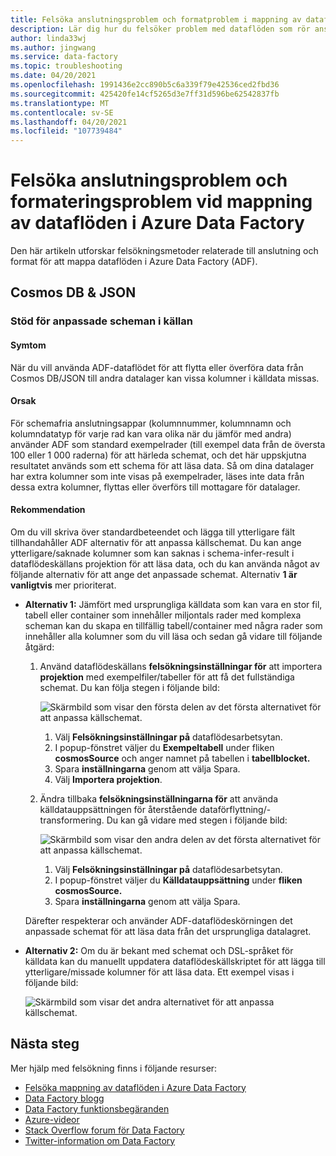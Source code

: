 ```yaml
---
title: Felsöka anslutningsproblem och formatproblem i mappning av dataflöden
description: Lär dig hur du felsöker problem med dataflöden som rör anslutning och format i Azure Data Factory.
author: linda33wj
ms.author: jingwang
ms.service: data-factory
ms.topic: troubleshooting
ms.date: 04/20/2021
ms.openlocfilehash: 1991436e2cc890b5c6a339f79e42536ced2fbd36
ms.sourcegitcommit: 425420fe14cf5265d3e7ff31d596be62542837fb
ms.translationtype: MT
ms.contentlocale: sv-SE
ms.lasthandoff: 04/20/2021
ms.locfileid: "107739484"
---
```

# <a name="troubleshoot-connector-and-format-issues-in-mapping-data-flows-in-azure-data-factory"></a>Felsöka anslutningsproblem och formateringsproblem vid mappning av dataflöden i Azure Data Factory


Den här artikeln utforskar felsökningsmetoder relaterade till anslutning och format för att mappa dataflöden i Azure Data Factory (ADF).


## <a name="cosmos-db--json"></a>Cosmos DB & JSON

### <a name="support-customized-schemas-in-the-source"></a>Stöd för anpassade scheman i källan

#### <a name="symptoms"></a>Symtom
När du vill använda ADF-dataflödet för att flytta eller överföra data från Cosmos DB/JSON till andra datalager kan vissa kolumner i källdata missas. 

#### <a name="cause"></a>Orsak 
För schemafria anslutningsappar (kolumnnummer, kolumnnamn och kolumndatatyp för varje rad kan vara olika när du jämför med andra) använder ADF som standard exempelrader (till exempel data från de översta 100 eller 1 000 raderna) för att härleda schemat, och det här uppskjutna resultatet används som ett schema för att läsa data. Så om dina datalager har extra kolumner som inte visas på exempelrader, läses inte data från dessa extra kolumner, flyttas eller överförs till mottagare för datalager.

#### <a name="recommendation"></a>Rekommendation
Om du vill skriva över standardbeteendet och lägga till ytterligare fält tillhandahåller ADF alternativ för att anpassa källschemat. Du kan ange ytterligare/saknade kolumner som kan saknas i schema-infer-result i dataflödeskällans projektion för att läsa data, och du kan använda något av följande alternativ för att ange det anpassade schemat. Alternativ **1 är vanligtvis** mer prioriterat.

- **Alternativ 1:** Jämfört med ursprungliga källdata som kan vara en stor fil, tabell eller container som innehåller miljontals rader med komplexa scheman kan du skapa en tillfällig tabell/container med några rader som innehåller alla kolumner som du vill läsa och sedan gå vidare till följande åtgärd: 

    1. Använd dataflödeskällans **felsökningsinställningar för** att importera **projektion** med exempelfiler/tabeller för att få det fullständiga schemat. Du kan följa stegen i följande bild:<br/>

        ![Skärmbild som visar den första delen av det första alternativet för att anpassa källschemat.](./media/data-flow-troubleshoot-connector-format/customize-schema-option-1-1.png)<br/>
         1. Välj **Felsökningsinställningar på** dataflödesarbetsytan.
         1. I popup-fönstret väljer du **Exempeltabell** under fliken **cosmosSource** och anger namnet på tabellen i **tabellblocket.**
         1. Spara **inställningarna** genom att välja Spara.
         1. Välj **Importera projektion**.<br/>  
    
    1. Ändra tillbaka **felsökningsinställningarna för** att använda källdatauppsättningen för återstående dataförflyttning/-transformering. Du kan gå vidare med stegen i följande bild:<br/>

        ![Skärmbild som visar den andra delen av det första alternativet för att anpassa källschemat.](./media/data-flow-troubleshoot-connector-format/customize-schema-option-1-2.png) <br/>   
         1. Välj **Felsökningsinställningar på** dataflödesarbetsytan.
         1. I popup-fönstret väljer du **Källdatauppsättning** under **fliken cosmosSource.**
         1. Spara **inställningarna** genom att välja Spara.<br/>
    
    Därefter respekterar och använder ADF-dataflödeskörningen det anpassade schemat för att läsa data från det ursprungliga datalagret. <br/>

- **Alternativ 2:** Om du är bekant med schemat och DSL-språket för källdata kan du manuellt uppdatera dataflödeskällskriptet för att lägga till ytterligare/missade kolumner för att läsa data. Ett exempel visas i följande bild: 

    ![Skärmbild som visar det andra alternativet för att anpassa källschemat.](./media/data-flow-troubleshoot-connector-format/customize-schema-option-2.png)

## <a name="next-steps"></a>Nästa steg
Mer hjälp med felsökning finns i följande resurser:

*  [Felsöka mappning av dataflöden i Azure Data Factory](data-flow-troubleshoot-guide.md)
*  [Data Factory blogg](https://azure.microsoft.com/blog/tag/azure-data-factory/)
*  [Data Factory funktionsbegäranden](https://feedback.azure.com/forums/270578-data-factory)
*  [Azure-videor](https://azure.microsoft.com/resources/videos/index/?sort=newest&services=data-factory)
*  [Stack Overflow forum för Data Factory](https://stackoverflow.com/questions/tagged/azure-data-factory)
*  [Twitter-information om Data Factory](https://twitter.com/hashtag/DataFactory)